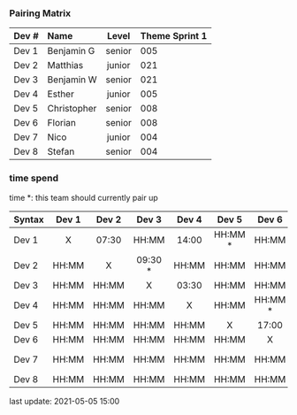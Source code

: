 ### Pairing Matrix
| Dev # |  Name       | Level  | Theme Sprint 1
| :---  |    :----    | :---:  | :----  
| Dev 1 | Benjamin G  | senior | 005
| Dev 2 | Matthias    | junior | 021
| Dev 3 | Benjamin W  | senior | 021
| Dev 4 | Esther      | junior | 005
| Dev 5 | Christopher | senior | 008
| Dev 6 | Florian     | senior | 008
| Dev 7 | Nico        | junior | 004
| Dev 8 | Stefan      | senior | 004

### time spend
time *: this team should currently pair up

| Syntax      | Dev 1       | Dev 2       | Dev 3       | Dev 4       | Dev 5       | Dev 6       | Dev 7       | Dev 8       |
| :---        |    :----:   |    :----:   |    :----:   |    :----:   |    :----:   |    :----:   |    :----:   |    :----:   |
| Dev 1       | X           | 07:30       | HH:MM       | 14:00       | HH:MM *     | HH:MM       | HH:MM       | HH:MM       |
| Dev 2       | HH:MM       | X           | 09:30 *     | HH:MM       | HH:MM       | HH:MM       | HH:MM       | HH:MM       |
| Dev 3       | HH:MM       | HH:MM       | X           | 03:30       | HH:MM       | HH:MM       | HH:MM       | HH:MM       |
| Dev 4       | HH:MM       | HH:MM       | HH:MM       | X           | HH:MM       | HH:MM *     | HH:MM       | HH:MM       |
| Dev 5       | HH:MM       | HH:MM       | HH:MM       | HH:MM       | X           | 17:00       | HH:MM       | HH:MM       |
| Dev 6       | HH:MM       | HH:MM       | HH:MM       | HH:MM       | HH:MM       | X           | HH:MM       | HH:MM       |
| Dev 7       | HH:MM       | HH:MM       | HH:MM       | HH:MM       | HH:MM       | HH:MM       | X           | 22:00 *     |
| Dev 8       | HH:MM       | HH:MM       | HH:MM       | HH:MM       | HH:MM       | HH:MM       | HH:MM       | X           |

last update: 2021-05-05 15:00 
